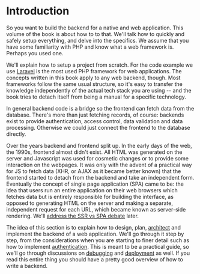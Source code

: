 # Introduction

So you want to build the backend for a native and web application. This volume of the book is about how to to that. We'll talk how to quickly and safely setup everything, and delve into the specifics. We assume that you have some familiarity with PHP and know what a web framework is. Perhaps you used one.

We'll explain how to setup a project from scratch. For the code example we use [Laravel](https://laravel.com) is the most used PHP framework for web applications. The concepts written in this book apply to any web backend, though. Most frameworks follow the same usual structure, so it's easy to transfer the knowledge independently of the actual tech stack you are using -- and the book tries to detach itself from being a manual for a specific technology.

In general backend code is a bridge so the frontend can fetch data from the database. There's more than just fetching records, of course: backends exist to provide authentication, access control, data validation and data processing. Otherwise we could just connect the frontend to the database directly.

Over the years backend and frontend split up. In the early days of the web, the 1990s, frontend almost didn't exist. All HTML was generated on the server and Javascript was used for cosmetic changes or to provide some interaction on the webpages. It was only with the advent of a practical way for JS to fetch data (XHR, or AJAX as it became better known) that the frontend started to detach from the backend and take an independent form. Eventually the concept of single page application (SPA) came to be: the idea that users run an entire application on their web browsers which fetches data but is entirely responsible for building the interface, as opposed to generating HTML on the server and making a separate, independent request for each URL, which became known as server-side rendering. We'll [address the SSR vs SPA debate](./ssr.md) later.

The idea of this section is to explain how to design, plan, [architect](./architecture.md) and implement the backend of a web application. We'll go through it step by step, from the considerations when you are starting to finer detail such as how to implement [authentication](./authentication.md). This is meant to be a practical guide, so we'll go through discussions on [debugging](./debug.md) and [deployment](./deployment.md) as well. If you read this entire thing you should have a pretty good overview of how to write a backend.
